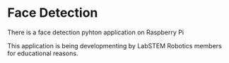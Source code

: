 # Face Detection
There is a face detection pyhton application on Raspberry Pi 

This application is being developmenting by LabSTEM Robotics members for educational reasons.
